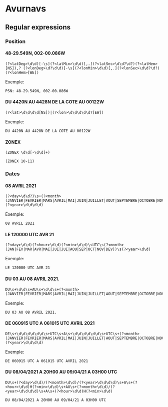 # Avurnavs

## Regular expressions

### Position

#### 48-29.549N, 002-00.086W
```
(?<latDeg>\d\d)[-\s](?<latMin>\d\d)[,.](?<latSec>\d\d?\d?)(?<latHem>[NS]),? (?<lonDeg>\d?\d\d)[-\s](?<lonMin>\d\d)[,.](?<lonSec>\d\d?\d?)(?<lonHem>[WE])
```

Exemple: 
```
PSN: 48-29.549N, 002-00.086W
```

#### DU 4420N AU 4428N DE LA COTE AU 00122W

```
(?<lat>\d\d\d\d[NS])|(?<lon>\d\d\d\d\d?[EW])
```

Exemple:
```
DU 4420N AU 4428N DE LA COTE AU 00122W
```
#### ZONEX

```
(ZONEX \d\d[-\d\d]+) 
```

```
(ZONEX 10-11) 
```

### Dates

#### 08 AVRIL 2021

```
(?<day>\d\d?)\s+(?<month>(JANVIER|FEVRIER|MARS|AVRIL|MAI|JUIN|JUILLET|AOUT|SEPTEMBRE|OCTOBRE|NOVEMBRE|DECEMBRE))\s+(?<year>\d\d\d\d)
```

Exemple:
```
08 AVRIL 2021
```

#### LE 120000 UTC AVR 21

```
(?<day>\d\d)(?<hour>\d\d)(?<min>\d\d)\sUTC\s(?<month>(JAN|FEV|MAR|AVR|MAI|JUI|JUI|AOU|SEP|OCT|NOV|DEV))\s(?<year>\d\d)
```

Exemple:
```
LE 120000 UTC AVR 21
```

#### DU 03 AU 08 AVRIL 2021.

```
DU\s+\d\d\s+AU\s+\d\d\s+(?<month>(JANVIER|FEVRIER|MARS|AVRIL|MAI|JUIN|JUILLET|AOUT|SEPTEMBRE|OCTOBRE|NOVEMBRE|DECEMBRE))\s+\d\d\d\d
```

Exemple:
```
DU 03 AU 08 AVRIL 2021.
```

#### DE 060915 UTC A 061015 UTC AVRIL 2021

```
DE\s+\d\d\d\d\d\d\s+UTC\s+A\s+\d\d\d\d\d\d\s+UTC\s+(?<month>(JANVIER|FEVRIER|MARS|AVRIL|MAI|JUIN|JUILLET|AOUT|SEPTEMBRE|OCTOBRE|NOVEMBRE|DECEMBRE))\s+(?<year>\d\d\d\d)
```

Exemple:
```
DE 060915 UTC A 061015 UTC AVRIL 2021
```

#### DU 08/04/2021 A 20H00 AU 09/04/21 A 03H00 UTC

```
DU\s+(?<day>\d\d)/(?<month>\d\d)/(?<year>\d\d\d\d)\s+A\s+(?<hour>\d\d)H(?<min>\d\d)\s+AU\s+(?<month>\d\d)/(?<year>\d\d\d\d)\s+A\s+(?<hour>\d\d)H(?<min>\d\d)
```

```
DU 08/04/2021 A 20H00 AU 09/04/21 A 03H00 UTC
```






